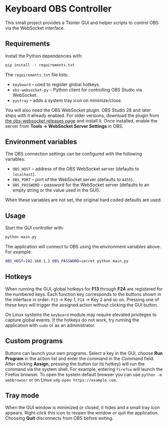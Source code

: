 # Keyboard OBS Controller

This small project provides a Tkinter GUI and helper scripts to control OBS via the WebSocket interface.

## Requirements

Install the Python dependencies with:

```bash
pip install -r requirements.txt
```

The `requirements.txt` file lists:

- `keyboard` – used to register global hotkeys.
- `obs-websocket-py` – Python client for controlling OBS Studio via WebSocket.
- `pystray` – adds a system tray icon on minimize/close.

You will also need the OBS WebSocket plugin. OBS Studio 28 and later ships
with it already enabled. For older versions, download the plugin from
[the obs-websocket releases page](https://github.com/obsproject/obs-websocket/releases)
and install it. Once installed, enable the server from **Tools → WebSocket Server Settings** in OBS.

## Environment variables

The OBS connection settings can be configured with the following variables:

- `OBS_HOST` – address of the OBS WebSocket server (defaults to `localhost`).
- `OBS_PORT` – port of the WebSocket server (defaults to `4455`).
- `OBS_PASSWORD` – password for the WebSocket server (defaults to an empty string or the value used in the GUI).

When these variables are not set, the original hard coded defaults are used.

## Usage

Start the GUI controller with:

```bash
python main.py
```

The application will connect to OBS using the environment variables above. For example:

```bash
OBS_HOST=192.168.1.2 OBS_PASSWORD=secret python main.py
```

## Hotkeys

When running the GUI, global hotkeys for **F13** through **F24** are registered for the numbered keys.
Each function key corresponds to the buttons shown in the interface in order: `F13` → Key 1, `F14` → Key 2 and so on.
Pressing one of these keys will trigger the assigned action without clicking the GUI button.

On Linux systems the `keyboard` module may require elevated privileges to
capture global events. If the hotkeys do not work, try running the application
with `sudo` or as an administrator.

## Custom programs

Buttons can launch your own programs. Select a key in the GUI, choose
**Run Program** in the action list and enter the command in the *Command*
field. After clicking **Assign**, pressing the button (or its hotkey) will run
the command via the system shell. For example, entering `firefox` will launch
the Firefox browser. To open the system default browser you can use
`python -m webbrowser` or on Linux `xdg-open https://example.com`.

## Tray mode

When the GUI window is minimized or closed, it hides and a small tray icon
appears. Right-click this icon to reopen the window or quit the application.
Choosing **Quit** disconnects from OBS before exiting.
